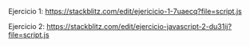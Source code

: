 Ejercicio 1:
https://stackblitz.com/edit/ejericicio-1-7uaecq?file=script.js

Ejercicio 2:
https://stackblitz.com/edit/ejercicio-javascript-2-du31ij?file=script.js

